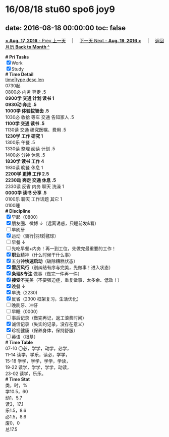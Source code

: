 # 16/08/18 stu60 spo6 joy9

date: 2016-08-18 00:00:00
toc: false
---
[**< Aug. 17, 2016** - Prev 上一天](/lifelogs/2016/08/d17.md) &nbsp; &nbsp; | &nbsp; &nbsp; [下一天 Next - **Aug. 19, 2016 >**](/lifelogs/2016/08/d19.md) &nbsp; &nbsp; |  &nbsp; &nbsp; [返回月历 **Back to Month ^**](/lifelogs/2016/08/index.md)
<br/><div><b># Pri Tasks</b></div><div><input checked="true" type="checkbox"/>Work</div><div><input checked="true" type="checkbox"/>Study</div><div><b># Time Detail</b></div><div><u>time|type desc len</u></div><div>0730起</div><div>0800必 内务 奔走 .5</div><div><b>0900学 交通 计划 读书 1</b></div><div><b>0930动 奔走 .5</b></div><div><b>1000学 体验拔智齿 .5</b></div><div>1030必 收拾 等车 交通 告知家人 .5</div><div><b>1100学 交通 读书 .5</b></div><div>1130读 交通 研究医嘱、费用 .5</div><div><b>1230学 工作 研究 1</b></div><div>1300乐 午餐 .5</div><div>1330读 整理 阅读 计划 .5</div><div>1400必 分神 休息 .5</div><div><b>1830学 读书 工作 4</b></div><div>1930读 晚餐 休息 1</div><div><b>2200学 更博 工作 2.5</b></div><div><b>2230动 奔走 交通 休息 .5</b></div><div>2330读 反省 内务 聊天 洗澡 1</div><div><b>0000学 读书 分享 .5</b></div><div>0100乐 聊天 工作话题 其它 1</div><div>0100睡</div><div><b># Discipline</b></div><div><input checked="true" type="checkbox"/>早起（0800）</div><div><input checked="true" type="checkbox"/>朋友圈、微博 ↓（远离诱惑，只睡前发&amp;看）</div><div><input type="checkbox"/>早刷牙</div><div><input checked="true" type="checkbox"/>运动（骑行|羽球|毽球）</div><div><input type="checkbox"/>早餐 ↓</div><div><input type="checkbox"/>先吃早餐+内务！再一到工位，先做完最重要的工作！</div><div><input checked="true" type="checkbox"/><b>职业</b>精神（什么时候干什么事）</div><div><input checked="true" type="checkbox"/>五分钟<b>快速启动</b>（破除糟糕状态）</div><div><input checked="true" type="checkbox"/><b>雷厉风行</b>（别纠结有序与完美，先做事！进入状态）</div><div><input checked="true" type="checkbox"/><b>条理&amp;专注</b> 做事（做完一件再一件）</div><div><input checked="true" type="checkbox"/><b>接受</b>不完美（不要强迫症，重复做事，太多余、低效！）</div><div><input checked="true" type="checkbox"/>晚餐 ↓</div><div><input checked="true" type="checkbox"/>早洗（2230)</div><div><input checked="true" type="checkbox"/>反省（2300 框架复习，生活优化）</div><div><input type="checkbox"/>晚刷牙、冲牙</div><div><input type="checkbox"/>早睡（0000）</div><div><input type="checkbox"/>事后记录（做完再记，返工浪费时间）</div><div><input checked="true" type="checkbox"/>诚信记录（失实的记录，没存在意义）</div><div><input checked="true" type="checkbox"/>珍视健康（保养身体，保持舒服）</div><div><input type="checkbox"/>英语（根基）</div><div><b># Time Table</b></div><div>07-10 〇必，学学，动学，必学，</div><div>11-14 读学，学乐，读必，学学，</div><div>15-18 学学，学学，学学，学读，</div><div>19-22 读学，学学，学学，动读，</div><div>23-02 读学，乐乐。</div><div><b># Time Stat</b></div><div>类，时，%</div><div>学10.5，60</div><div>动1，5.7</div><div>读3，17.1</div><div>乐1.5，8.6</div><div>必1.5，8.6</div><div>废0，0</div><div>总17.5</div>
